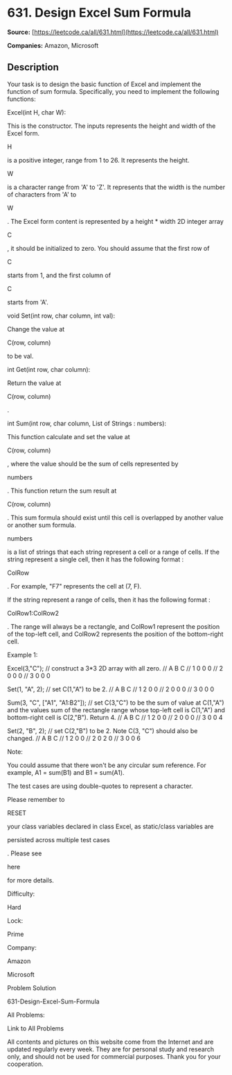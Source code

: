 # 631. Design Excel Sum Formula

**Source:** [https://leetcode.ca/all/631.html](https://leetcode.ca/all/631.html)

**Companies:** Amazon, Microsoft

## Description

Your task is to design the basic function of Excel and implement the function of sum formula.
        Specifically, you need to implement the following functions:

Excel(int H, char W):

This is the constructor. The inputs represents the height
        and width of the Excel form.

H

is a positive integer, range from 1 to 26. It
        represents the height.

W

is a character range from 'A' to 'Z'. It represents that the
        width is the number of characters from 'A' to

W

. The Excel form content is
        represented by a height * width 2D integer array

C

, it should be initialized to
        zero. You should assume that the first row of

C

starts from 1, and the first
        column of

C

starts from 'A'.

void Set(int row, char column, int val):

Change the value at

C(row,
        column)

to be val.

int Get(int row, char column):

Return the value at

C(row, column)

.

int Sum(int row, char column, List of Strings : numbers):

This function
        calculate and set the value at

C(row, column)

, where the value should be the
        sum of cells represented by

numbers

. This function return the sum result at

C(row, column)

. This sum formula should exist until this cell is overlapped by
        another value or another sum formula.

numbers

is a list of strings that each string represent a cell or a range of
        cells. If the string represent a single cell, then it has the following format :

ColRow

.
        For example, "F7" represents the cell at (7, F).

If the string represent a range of cells, then it has the following format :

ColRow1:ColRow2

.
        The range will always be a rectangle, and ColRow1 represent the position of the top-left
        cell, and ColRow2 represents the position of the bottom-right cell.

Example 1:

Excel(3,"C");
// construct a 3*3 2D array with all zero.
//   A B C
// 1 0 0 0
// 2 0 0 0
// 3 0 0 0

Set(1, "A", 2);
// set C(1,"A") to be 2.
//   A B C
// 1 2 0 0
// 2 0 0 0
// 3 0 0 0

Sum(3, "C", ["A1", "A1:B2"]);
// set C(3,"C") to be the sum of value at C(1,"A") and the values sum of the rectangle range whose top-left cell is C(1,"A") and bottom-right cell is C(2,"B"). Return 4.
//   A B C
// 1 2 0 0
// 2 0 0 0
// 3 0 0 4

Set(2, "B", 2);
// set C(2,"B") to be 2. Note C(3, "C") should also be changed.
//   A B C
// 1 2 0 0
// 2 0 2 0
// 3 0 0 6

Note:

You could assume that there won't be any circular sum reference. For example, A1 =
            sum(B1) and B1 = sum(A1).

The test cases are using double-quotes to represent a character.

Please remember to

RESET

your class variables declared in class Excel, as
            static/class variables are

persisted across multiple test cases

. Please see

here

for more details.

Difficulty:

Hard

Lock:

Prime

Company:

Amazon

Microsoft

Problem Solution

631-Design-Excel-Sum-Formula

All Problems:

Link to All Problems

All contents and pictures on this website come from the Internet and are updated regularly every week. They are for personal study and research only, and should not be used for commercial purposes. Thank you for your cooperation.

